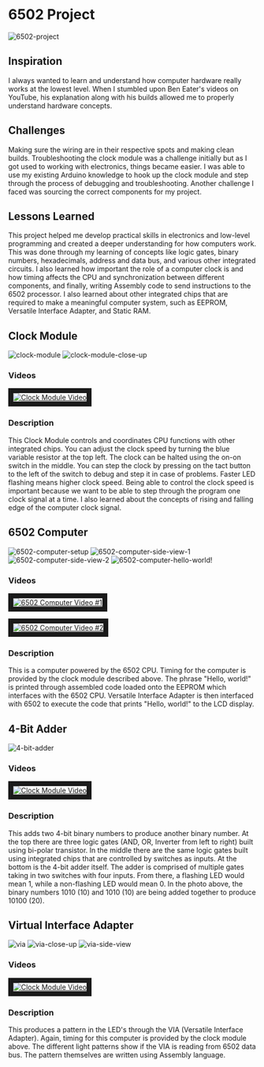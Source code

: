 # 6502 Project

![6502-project](https://github.com/user-attachments/assets/7b8f9f58-106a-4e0d-bbf5-20445e1a9b7c)

## Inspiration

I always wanted to learn and understand how computer hardware really works at the lowest level. When I stumbled upon Ben Eater's videos on YouTube, his explanation along with his builds allowed me to properly understand hardware concepts.

## Challenges

Making sure the wiring are in their respective spots and making clean builds. Troubleshooting the clock module was a challenge initially but as I got used to working with electronics, things became easier. I was able to use my existing Arduino knowledge to hook up the clock module and step through the process of debugging and troubleshooting. Another challenge I faced was sourcing the correct components for my project.

## Lessons Learned

This project helped me develop practical skills in electronics and low-level programming and created a deeper understanding for how computers work. This was done through my learning of concepts like logic gates, binary numbers, hexadecimals, address and data bus, and various other integrated circuits. I also learned how important the role of a computer clock is and how timing affects the CPU and synchronization between different components, and finally, writing Assembly code to send instructions to the 6502 processor. I also learned about other integrated chips that are required to make a meaningful computer system, such as EEPROM, Versatile Interface Adapter, and Static RAM.

## Clock Module

![clock-module](https://github.com/user-attachments/assets/a35d2239-feb1-47df-8425-1d51c7536b66)
![clock-module-close-up](https://github.com/user-attachments/assets/1cfd91e9-2298-4970-b661-0ae9221e5ad6)

### Videos

<a href="http://www.youtube.com/watch?feature=player_embedded&v=vF9_5MOZK2A
" target="_blank"><img src="http://img.youtube.com/vi/vF9_5MOZK2A/0.jpg" 
alt="Clock Module Video" border="10" /></a>

### Description

This Clock Module controls and coordinates CPU functions with other integrated chips. You can adjust the clock speed by turning the blue variable resistor at the top left. The clock can be halted using the on-on switch in the middle. You can step the clock by pressing on the tact button to the left of the switch to debug and step it in case of problems. Faster LED flashing means higher clock speed. Being able to control the clock speed is important because we want to be able to step through the program one clock signal at a time. I also learned about the concepts of rising and falling edge of the computer clock signal. 

## 6502 Computer

![6502-computer-setup](https://github.com/user-attachments/assets/89715c3a-3bcf-4938-97de-0e4ce2fd5347)
![6502-computer-side-view-1](https://github.com/user-attachments/assets/6a0d5b5c-c57d-45f2-9591-927295c3e8d6)
![6502-computer-side-view-2](https://github.com/user-attachments/assets/a6f140fa-9baf-4a21-b9d5-0506e0ca6216)
![6502-computer-hello-world!](https://github.com/user-attachments/assets/27e90150-db20-41ac-84ad-70b3a0646d79)

### Videos

<a href="http://www.youtube.com/watch?feature=player_embedded&v=xEQMLtH9U-g
" target="_blank"><img src="http://img.youtube.com/vi/xEQMLtH9U-g/0.jpg" 
alt="6502 Computer Video #1" border="10" /></a>

<a href="http://www.youtube.com/watch?feature=player_embedded&v=NjlViZYWf6I
" target="_blank"><img src="http://img.youtube.com/vi/NjlViZYWf6I/0.jpg" 
alt="6502 Computer Video #2" border="10" /></a>

### Description

This is a computer powered by the 6502 CPU. Timing for the computer is provided by the clock module described above. The phrase "Hello, world!" is printed through assembled code loaded onto the EEPROM which interfaces with the 6502 CPU. Versatile Interface Adapter is then interfaced with 6502 to execute the code that prints "Hello, world!" to the LCD display.

## 4-Bit Adder

![4-bit-adder](https://github.com/user-attachments/assets/e0704c7e-2f04-4259-9410-3cea893d554c)

### Videos

<a href="http://www.youtube.com/watch?feature=player_embedded&v=jo9BVc5GQh0
" target="_blank"><img src="http://img.youtube.com/vi/jo9BVc5GQh0/0.jpg" 
alt="Clock Module Video" border="10" /></a>

### Description

This adds two 4-bit binary numbers to produce another binary number. At the top there are three logic gates (AND, OR, Inverter from left to right) built using bi-polar transistor. In the middle there are the same logic gates built using integrated chips that are controlled by switches as inputs. At the bottom is the 4-bit adder itself. The adder is comprised of multiple gates taking in two switches with four inputs. From there, a flashing LED would mean 1, while a non-flashing LED would mean 0. In the photo above, the binary numbers 1010 (10) and 1010 (10) are being added together to produce 10100 (20).

## Virtual Interface Adapter

![via](https://github.com/user-attachments/assets/4b2d793a-ab0e-4d5a-8200-0301de595140)
![via-close-up](https://github.com/user-attachments/assets/171ccf06-eeaf-4330-aec9-ae07f9c70554)
![via-side-view](https://github.com/user-attachments/assets/9116a08a-a35b-4b9c-8b1b-9d0913a4ff78)

### Videos

<a href="http://www.youtube.com/watch?feature=player_embedded&v=GA4NfH3_2c8
" target="_blank"><img src="http://img.youtube.com/vi/GA4NfH3_2c8/0.jpg" 
alt="Clock Module Video" border="10" /></a>

### Description

This produces a pattern in the LED's through the VIA (Versatile Interface Adapter). Again, timing for this computer is provided by the clock module above. The different light patterns show if the VIA is reading from 6502 data bus. The pattern themselves are written using Assembly language. 
